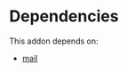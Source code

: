 # Dependencies

This addon depends on:

- [mail](https://github.com/bringout/oca-ocb-core/tree/156bd325ef4782b980ca23175711c453db07528e/odoo-bringout-oca-ocb-mail)
